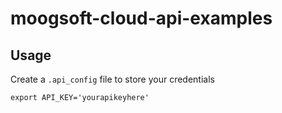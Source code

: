 # moogsoft-cloud-api-examples
## Usage
Create a `.api_config` file to store your credentials
```
export API_KEY='yourapikeyhere'
```
